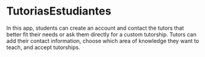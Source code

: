 # TutoriasEstudiantes

In this app, students can create an account and contact the tutors that better fit their needs or ask them directly for a custom tutorship. Tutors can add their contact information, choose which area of knowledge they want to teach,  and accept tutorships.
